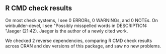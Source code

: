 ## R CMD check results

On most check systems, I see 0 ERRORs, 0 WARNINGs, and 0 NOTEs. On winbuilder-devel, I see "Possibly misspelled words in DESCRIPTION: "Jaeger (21:42). Jaeger is the author of a newly cited work.

We checked 2 reverse dependencies, comparing R CMD check results across CRAN and dev versions of this package, and saw no new problems.
